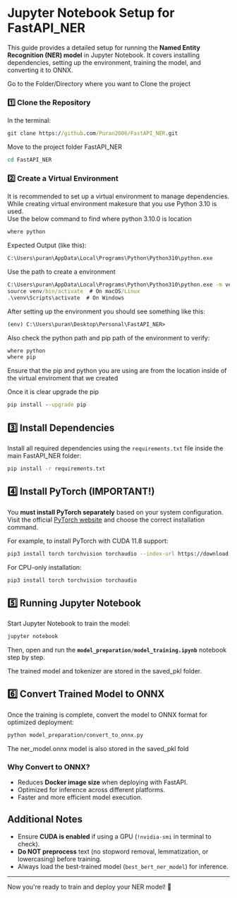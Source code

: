 # Jupyter Notebook Setup for FastAPI_NER

This guide provides a detailed setup for running the **Named Entity Recognition (NER) model** in Jupyter Notebook. It covers installing dependencies, setting up the environment, training the model, and converting it to ONNX.


Go to the Folder/Directory where you want to Clone the project
### 1️⃣ Clone the Repository
In the terminal:

```cmd
git clone https://github.com/Puran2006/FastAPI_NER.git
```
Move to the project folder FastAPI_NER
```cmd
cd FastAPI_NER
```

### 2️⃣ Create a Virtual Environment
It is recommended to set up a virtual environment to manage dependencies.
While creating virtual environment makesure that you use Python 3.10 is used.  
Use the below command to find where python 3.10.0 is location

```cmd
where python
```
Expected Output (like this):
```cmd
C:\Users\puran\AppData\Local\Programs\Python\Python310\python.exe
```  
Use the path to create a environment
```cmd
C:\Users\puran\AppData\Local\Programs\Python\Python310\python.exe -m venv venv
source venv/bin/activate  # On macOS/Linux
.\venv\Scripts\activate  # On Windows
```
After setting up the environment you should see something like this:
```cmd
(env) C:\Users\puran\Desktop\Personal\FastAPI_NER>
```
Also check the python path and pip path of the environment to verify:
```cmd
where python
where pip
```
Ensure that the pip and python you are using are from the location inside of the virtual enviroment that we created

Once it is clear upgrade the pip
```cmd
pip install --upgrade pip
```

## 3️⃣ Install Dependencies

Install all required dependencies using the `requirements.txt` file inside the main FastAPI_NER folder:
```sh
pip install -r requirements.txt
```

## 4️⃣ Install PyTorch (IMPORTANT!)

You **must install PyTorch separately** based on your system configuration. Visit the official [PyTorch website](https://pytorch.org/get-started/locally/) and choose the correct installation command.

For example, to install PyTorch with CUDA 11.8 support:
```sh
pip3 install torch torchvision torchaudio --index-url https://download.pytorch.org/whl/cu118
```
For CPU-only installation:
```sh
pip3 install torch torchvision torchaudio
```

## 5️⃣ Running Jupyter Notebook

Start Jupyter Notebook to train the model:
```sh
jupyter notebook
```

Then, open and run the **`model_preparation/model_training.ipynb`** notebook step by step.

The trained model and tokenizer are stored in the saved_pkl folder.

## 6️⃣ Convert Trained Model to ONNX

Once the training is complete, convert the model to ONNX format for optimized deployment:
```sh
python model_preparation/convert_to_onnx.py
```
The ner_model.onnx model is also stored in the saved_pkl fold
### **Why Convert to ONNX?**
- Reduces **Docker image size** when deploying with FastAPI.
- Optimized for inference across different platforms.
- Faster and more efficient model execution.

##  Additional Notes
- Ensure **CUDA is enabled** if using a GPU (`!nvidia-smi` in terminal to check).
- **Do NOT preprocess** text (no stopword removal, lemmatization, or lowercasing) before training.
- Always load the best-trained model (`best_bert_ner_model`) for inference.

---
Now you're ready to train and deploy your NER model! 🚀


